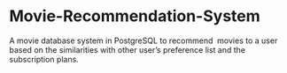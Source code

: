 # Movie-Recommendation-System
A movie database system in PostgreSQL to recommend  movies to a user based on the similarities with other user’s preference list and the subscription plans.  
